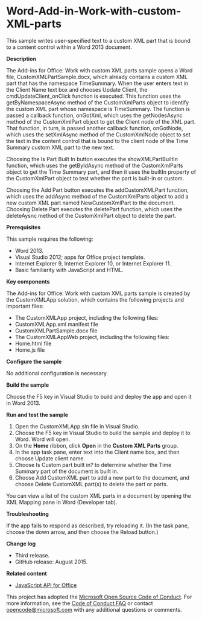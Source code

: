 # Word-Add-in-Work-with-custom-XML-parts
This sample writes user-specified text to a custom XML part that is bound to a content control within a Word 2013 document.

**Description**

The Add-ins for Office: Work with custom XML parts sample opens a Word file, CustomXMLPartSample.docx, which already contains a custom XML part that has the namespace TimeSummary. When the user enters text in the Client Name text box and chooses Update Client, the cmdUpdateClient_onClick function is executed. This function uses the  getByNamespaceAsync method of the  CustomXmlParts object to identify the custom XML part whose namespace is TimeSummary. The function is passed a callback function, onGotXml, which uses the  getNodesAsync method of the  CustomXmlPart object to get the Client node of the XML part. That function, in turn, is passed another callback function, onGotNode, which uses the  setXmlAsync method of the  CustomXmlNode object to set the text in the content control that is bound to the client node of the Time Summary custom XML part to the new text.

Choosing the Is Part Built In button executes the showXMLPartBuiltIn function, which uses the  getByIdAsync method of the CustomXmlParts object to get the Time Summary part, and then it uses the  builtIn property of the CustomXmlPart object to test whether the part is built-in or custom.

Choosing the Add Part button executes the addCustomXMLPart function, which uses the  addAsync method of the CustomXmlParts object to add a new custom XML part named NewCustomXmlPart to the document. Choosing Delete Part executes the deletePart function, which uses the  deleteAysnc method of the CustomXmlPart object to delete the part.

**Prerequisites**

This sample requires the following:

* Word 2013.
* Visual Studio 2012; apps for Office project template.
* Internet Explorer 9, Internet Explorer 10, or Internet Explorer 11.
* Basic familiarity with JavaScript and HTML.

**Key components**

The Add-ins for Office: Work with custom XML parts sample is created by the CustomXMLApp solution, which contains the following projects and important files:

* The CustomXMLApp project, including the following files:
* CustomXMLApp.xml manifest file
* CustomXMLPartSample.docx file
* The CustomXMLAppWeb project, including the following files:
* Home.html file
* Home.js file

**Configure the sample**

No additional configuration is necessary.

**Build the sample**

Choose the F5 key in Visual Studio to build and deploy the app and open it in Word 2013.

**Run and test the sample**

1. Open the CustomXMLApp.sln file in Visual Studio.
2. Choose the F5 key in Visual Studio to build the sample and deploy it to Word. Word will open.
3. On the **Home** ribbon, click **Open** in the **Custom XML Parts** group.
3. In the app task pane, enter text into the Client name box, and then choose Update client name.
4. Choose Is Custom part built in? to determine whether the Time Summary part of the document is built in.
5. Choose Add CustomXML part to add a new part to the document, and choose Delete CustomXML part(s) to delete the part or parts.

You can view a list of the custom XML parts in a document by opening the XML Mapping pane in Word (Developer tab).

**Troubleshooting**

If the app fails to respond as described, try reloading it. (In the task pane, choose the down arrow, and then choose the Reload button.)

**Change log**

* Third release.
* GitHub release: August 2015.

**Related content**

* [JavaScript API for Office](http://msdn.microsoft.com/en-us/library/fp142185(office.15).aspx)



This project has adopted the [Microsoft Open Source Code of Conduct](https://opensource.microsoft.com/codeofconduct/). For more information, see the [Code of Conduct FAQ](https://opensource.microsoft.com/codeofconduct/faq/) or contact [opencode@microsoft.com](mailto:opencode@microsoft.com) with any additional questions or comments.
